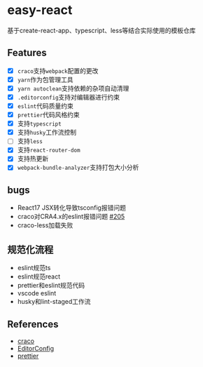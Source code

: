# easy-react

基于create-react-app、typescript、less等结合实际使用的模板仓库

## Features

- [x] `craco`支持`webpack`配置的更改
- [x] `yarn`作为包管理工具
- [x] `yarn autoclean`支持依赖的杂项自动清理
- [x] `.editorconfig`支持对编辑器进行约束
- [x] `eslint`代码质量约束
- [x] `prettier`代码风格约束
- [x] 支持`typescript`
- [x] 支持`husky`工作流控制
- [ ] 支持`less`
- [x] 支持`react-router-dom`
- [x] 支持热更新
- [x] `webpack-bundle-analyzer`支持打包大小分析

## bugs

- React17 JSX转化导致tsconfig报错问题
- craco对CRA4.x的eslint报错问题 [#205](https://github.com/gsoft-inc/craco/issues/205)
- craco-less加载失败

## 规范化流程

- eslint规范ts
- eslint规范react
- prettier和eslint规范代码
- vscode eslint
- husky和lint-staged工作流

## References

- [craco](https://github.com/gsoft-inc/craco)
- [EditorConfig](https://editorconfig.org)
- [prettier](https://prettier.io)
